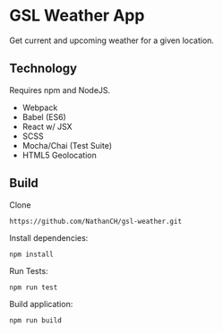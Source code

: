 # GSL Weather App

Get current and upcoming weather for a given location.

## Technology

Requires npm and NodeJS.

* Webpack
* Babel (ES6)
* React w/ JSX
* SCSS
* Mocha/Chai (Test Suite)
* HTML5 Geolocation

## Build

Clone

    https://github.com/NathanCH/gsl-weather.git

Install dependencies:

    npm install

Run Tests:

    npm run test

Build application:

    npm run build
